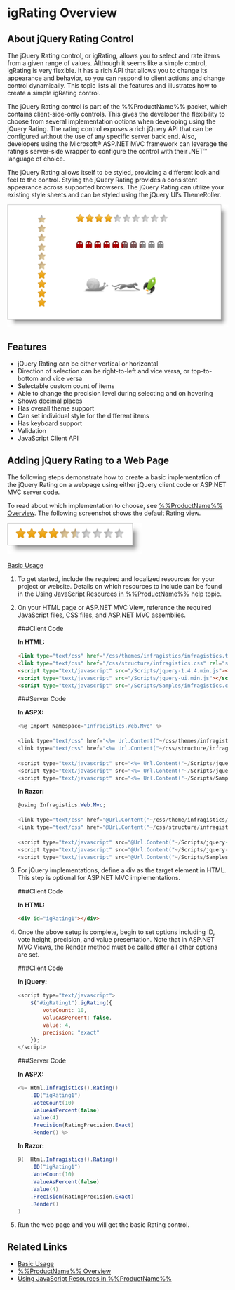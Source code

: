 ﻿<!--
|metadata|
{
    "fileName": "igrating-overview",
    "controlName": "igRating",
    "tags": ["Getting Started"]
}
|metadata|
-->

# igRating Overview



## About jQuery Rating Control
The jQuery Rating control, or igRating, allows you to select and rate items from a given range of values. Although it seems like a simple control, igRating is very flexible. It has a rich API that allows you to change its appearance and behavior, so you can respond to client actions and change control dynamically. This topic lists all the features and illustrates how to create a simple igRating control.

The jQuery Rating control is part of the %%ProductName%% packet, which contains client-side-only controls. This gives the developer the flexibility to choose from several implementation options when developing using the jQuery Rating. The rating control exposes a rich jQuery API that can be configured without the use of any specific server back end. Also, developers using the Microsoft® ASP.NET MVC framework can leverage the rating’s server-side wrapper to configure the control with their .NET™ language of choice.

The jQuery Rating allows itself to be styled, providing a different look and feel to the control. Styling the jQuery Rating provides a consistent appearance across supported browsers. The jQuery Rating can utilize your existing style sheets and can be styled using the jQuery UI’s ThemeRoller.

![](images/Rating_Overview_01.png)

## Features
-   jQuery Rating can be either vertical or horizontal
-   Direction of selection can be right-to-left and vice versa, or top-to-bottom and vice versa
-   Selectable custom count of items
-   Able to change the precision level during selecting and on hovering
-   Shows decimal places
-   Has overall theme support
-   Can set individual style for the different items
-   Has keyboard support
-   Validation
-   JavaScript Client API

## Adding jQuery Rating to a Web Page
The following steps demonstrate how to create a basic implementation of the jQuery Rating on a webpage using either jQuery client code or ASP.NET MVC server code.

To read about which implementation to choose, see [%%ProductName%% Overview](NetAdvantage-for-jQuery-Overview.html). The following screenshot shows the default Rating view.

![](images/Rating_Overview_02.png)

[Basic Usage](%%SamplesUrl%%/rating/basic-usage)

1.  To get started, include the required and localized resources for your project or website. Details on which resources to include can be found in the [Using JavaScript Resources in %%ProductName%%](Deployment-Guide-JavaScript-Resources.html) help topic.
2.  On your HTML page or ASP.NET MVC View, reference the required JavaScript files, CSS files, and ASP.NET MVC assemblies.

    ###Client Code

    **In HTML:**

    ```html
    <link type="text/css" href="/css/themes/infragistics/infragistics.theme.css" rel="stylesheet" />
    <link type="text/css" href="/css/structure/infragistics.css" rel="stylesheet" />
    <script type="text/javascript" src="/Scripts/jquery-1.4.4.min.js"></script>
    <script type="text/javascript" src="/Scripts/jquery-ui.min.js"></script>
    <script type="text/javascript" src="/Scripts/Samples/infragistics.core.js"></script><script type="text/javascript" src="/Scripts/Samples/infragistics.lob.js"></script>
    ```

    ###Server Code

    **In ASPX:**

    ```csharp
    <%@ Import Namespace="Infragistics.Web.Mvc" %>

    <link type="text/css" href="<%= Url.Content("~/css/themes/infragistics/infragistics.theme.css") %>" rel="stylesheet" />
    <link type="text/css" href="<%= Url.Content("~/css/structure/infragistics.css") %>" rel="stylesheet" />

    <script type="text/javascript" src="<%= Url.Content("~/Scripts/jquery-1.4.4.min.js") %>"></script>
    <script type="text/javascript" src="<%= Url.Content("~/Scripts/jquery-ui.min.js") %>"></script>
    <script type="text/javascript" src="<%= Url.Content("~/Scripts/Samples/infragistics.core.js") %>"></script><script type="text/javascript" src="<%= Url.Content("~/Scripts/Samples/infragistics.lob.js") %>"></script>
    ```

    **In Razor:**

    ```csharp
    @using Infragistics.Web.Mvc;

    <link type="text/css" href="@Url.Content("~/css/theme/infragistics/infragistics.theme.css")" rel="stylesheet" />
    <link type="text/css" href="@Url.Content("~/css/structure/infragistics.css")" rel="stylesheet" />

    <script type="text/javascript" src="@Url.Content("~/Scripts/jquery-1.4.4.min.js")"></script>
    <script type="text/javascript" src="@Url.Content("~/Scripts/jquery-ui.min.js")"></script>
    <script type="text/javascript" src="@Url.Content("~/Scripts/Samples/infragistics.core.js")"></script><script type="text/javascript" src="@Url.Content("~/Scripts/Samples/infragistics.lob.js")"></script>
    ```

3.  For jQuery implementations, define a div as the target element in HTML. This step is optional for ASP.NET MVC implementations.

    ###Client Code

    **In HTML:**

    ```html
    <div id="igRating1"></div>
    ```

4.  Once the above setup is complete, begin to set options including ID, vote height, precision, and value presentation. Note that in ASP.NET MVC Views, the Render method must be called after all other options are set.

    ###Client Code

    **In jQuery:**

    ```js
    <script type="text/javascript">
        $("#igRating1").igRating({
            voteCount: 10,
            valueAsPercent: false,
            value: 4,
            precision: "exact"
        });
    </script>
    ```

    ###Server Code

    **In ASPX:**

    ```csharp
    <%= Html.Infragistics().Rating()
        .ID("igRating1")
        .VoteCount(10)
        .ValueAsPercent(false)
        .Value(4)
        .Precision(RatingPrecision.Exact)
        .Render() %>
    ```

    **In Razor:**

    ```csharp
    @(  Html.Infragistics().Rating()
        .ID("igRating1")
        .VoteCount(10)
        .ValueAsPercent(false)
        .Value(4)
        .Precision(RatingPrecision.Exact)
        .Render() 
    )
    ```

5.  Run the web page and you will get the basic Rating control.

## Related Links
-   [Basic Usage](%%SamplesUrl%%/rating/basic-usage)
-   [%%ProductName%% Overview](NetAdvantage-for-jQuery-Overview.html)
-   [Using JavaScript Resources in %%ProductName%%](Deployment-Guide-JavaScript-Resources.html)

 

 


